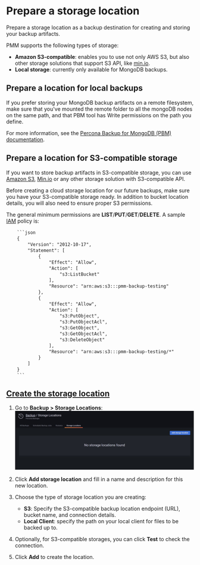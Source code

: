 # Prepare a storage location

Prepare a storage location as a backup destination for creating and storing your backup artifacts.

PMM supports the following types of storage:

- **Amazon S3-compatible**: enables you to use not only AWS S3, but also other storage solutions that support S3 API, like [min.io](https://min.io/).
- **Local storage**: currently only available for MongoDB backups.

## Prepare a location for local backups
If you prefer storing your MongoDB backup artifacts on a remote filesystem, make sure that you've mounted the remote folder to all the mongoDB nodes on the same path, and that PBM tool has Write permissions on the path you define.

For more information, see the [Percona Backup for MongoDB (PBM) documentation](https://docs.percona.com/percona-backup-mongodb/details/storage-configuration.html#remote-filesystem-server-storage).

## Prepare a location for S3-compatible storage
If you want to store backup artifacts in S3-compatible storage, you can use [Amazon S3](https://aws.amazon.com/s3/), [Min.io](https://min.io/) or any other storage solution with S3-compatible API.

Before creating a cloud storage location for our future backups, make sure you have your S3-compatible storage ready. In addition to bucket location details, you will also need to ensure proper S3 permissions.

The general minimum permissions are **LIST**/**PUT**/**GET**/**DELETE**.
A sample [IAM](https://aws.amazon.com/iam/) policy is:

        ```json
        {
            "Version": "2012-10-17",
            "Statement": [
                {
                    "Effect": "Allow",
                    "Action": [
                        "s3:ListBucket"
                    ],
                    "Resource": "arn:aws:s3:::pmm-backup-testing"
                },
                {
                    "Effect": "Allow",
                    "Action": [
                        "s3:PutObject",
                        "s3:PutObjectAcl",
                        "s3:GetObject",
                        "s3:GetObjectAcl",
                        "s3:DeleteObject"
                    ],
                    "Resource": "arn:aws:s3:::pmm-backup-testing/*"
                }
            ]
        }
        ```
   
## [Create the storage location](#create-a-storage-location)

1. Go to **Backup > Storage Locations**:
    ![!](../_images/PMM_Backup_Management.jpg)

2. Click **Add storage location** and fill in a name and description for this new location.
3. Choose the type of storage location you are creating:
     - **S3**: Specify the S3-compatible backup location endpoint (URL), bucket name, and connection details. 
     - **Local Client**: specify the path on your local client for files to be backed up to.

4. Optionally, for S3-compatible storages, you can click **Test** to check the connection.

5. Click **Add** to create the location.
